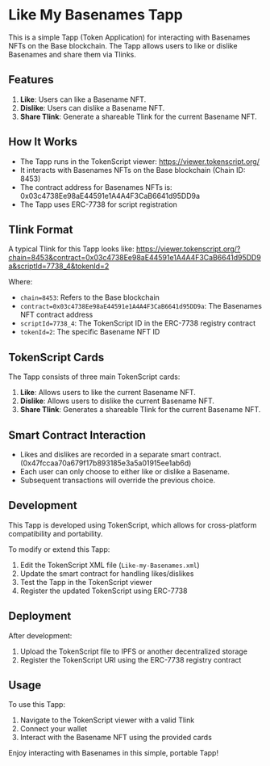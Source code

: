 # Like My Basenames Tapp

This is a simple Tapp (Token Application) for interacting with Basenames NFTs on the Base blockchain. The Tapp allows users to like or dislike Basenames and share them via Tlinks.

## Features

1. **Like**: Users can like a Basename NFT.
2. **Dislike**: Users can dislike a Basename NFT.
3. **Share Tlink**: Generate a shareable Tlink for the current Basename NFT.

## How It Works

- The Tapp runs in the TokenScript viewer: https://viewer.tokenscript.org/
- It interacts with Basenames NFTs on the Base blockchain (Chain ID: 8453)
- The contract address for Basenames NFTs is: 0x03c4738Ee98aE44591e1A4A4F3CaB6641d95DD9a
- The Tapp uses ERC-7738 for script registration

## Tlink Format

A typical Tlink for this Tapp looks like: https://viewer.tokenscript.org/?chain=8453&contract=0x03c4738Ee98aE44591e1A4A4F3CaB6641d95DD9a&scriptId=7738_4&tokenId=2

Where:
- `chain=8453`: Refers to the Base blockchain
- `contract=0x03c4738Ee98aE44591e1A4A4F3CaB6641d95DD9a`: The Basenames NFT contract address
- `scriptId=7738_4`: The TokenScript ID in the ERC-7738 registry contract
- `tokenId=2`: The specific Basename NFT ID

## TokenScript Cards

The Tapp consists of three main TokenScript cards:

1. **Like**: Allows users to like the current Basename NFT.
2. **Dislike**: Allows users to dislike the current Basename NFT.
3. **Share Tlink**: Generates a shareable Tlink for the current Basename NFT.

## Smart Contract Interaction

- Likes and dislikes are recorded in a separate smart contract.(0x47fccaa70a679f17b893185e3a5a01915ee1ab6d)
- Each user can only choose to either like or dislike a Basename.
- Subsequent transactions will override the previous choice.

## Development

This Tapp is developed using TokenScript, which allows for cross-platform compatibility and portability.

To modify or extend this Tapp:

1. Edit the TokenScript XML file (`Like-my-Basenames.xml`)
2. Update the smart contract for handling likes/dislikes
3. Test the Tapp in the TokenScript viewer
4. Register the updated TokenScript using ERC-7738

## Deployment

After development:

1. Upload the TokenScript file to IPFS or another decentralized storage
2. Register the TokenScript URI using the ERC-7738 registry contract

## Usage

To use this Tapp:

1. Navigate to the TokenScript viewer with a valid Tlink
2. Connect your wallet
3. Interact with the Basename NFT using the provided cards

Enjoy interacting with Basenames in this simple, portable Tapp!

